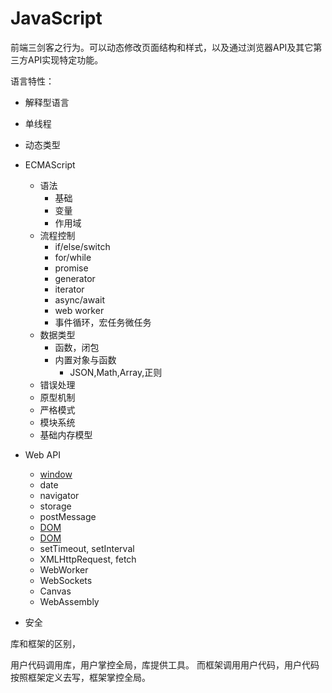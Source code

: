 # JavaScript

前端三剑客之行为。可以动态修改页面结构和样式，以及通过浏览器API及其它第三方API实现特定功能。

语言特性：

* 解释型语言
* 单线程
* 动态类型

* ECMAScript
  * 语法
    * 基础
    * 变量
    * 作用域
  * 流程控制
    * if/else/switch
    * for/while
    * promise
    * generator
    * iterator
    * async/await
    * web worker
    * 事件循环，宏任务微任务
  * 数据类型
    * 函数，闭包
    * 内置对象与函数
      * JSON,Math,Array,正则
  * 错误处理
  * 原型机制
  * 严格模式
  * 模块系统
  * 基础内存模型
* Web API
  * [window](https://developer.mozilla.org/en-US/docs/Web/API/Window)
  * date
  * navigator
  * storage
  * postMessage
  * [DOM](https://developer.mozilla.org/en-US/docs/Web/API/Document)
  * [DOM](https://developer.mozilla.org/en-US/docs/Web/API/Document_Object_Model)
  * setTimeout, setInterval
  * XMLHttpRequest, fetch
  * WebWorker
  * WebSockets
  * Canvas
  * WebAssembly
* 安全

库和框架的区别，

用户代码调用库，用户掌控全局，库提供工具。
而框架调用用户代码，用户代码按照框架定义去写，框架掌控全局。
